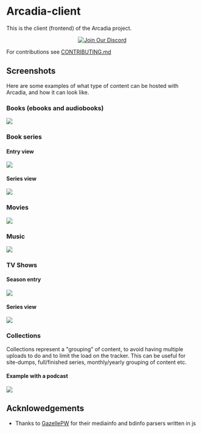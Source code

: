 # Arcadia-client

This is the client (frontend) of the Arcadia project.

<p align="center">
  <a href="https://discord.gg/amYWVk7pS3">
    <img src="https://img.shields.io/badge/Discord-Chat-5865F2?logo=discord&logoColor=white" alt="Join Our Discord">
  </a>
</p>

For contributions see [CONTRIBUTING.md](CONTRIBUTING.md)

## Screenshots

Here are some examples of what type of content can be hosted with Arcadia, and how it can look like.

### Books (ebooks and audiobooks)

![](media/book.png)

### Book series

#### Entry view

![](media/book-illustrated.png)

#### Series view

![](media/book-illustrated-series.png)

### Movies

![](media/movie.png)

### Music

![](media/music.png)

### TV Shows

#### Season entry

![](media/tvshow.png)

#### Series view

![](media/tvshow-series.png)

### Collections

Collections represent a "grouping" of content, to avoid having multiple uploads to do and to limit the load on the tracker. This can be useful for site-dumps, full/finished series, monthly/yearly grouping of content etc.

#### Example with a podcast

![](media/collection-podcast.png)

## Acknlowedgements

- Thanks to [GazellePW](https://github.com/Mosasauroidea/GazellePW/) for their mediainfo and bdinfo parsers written in js
